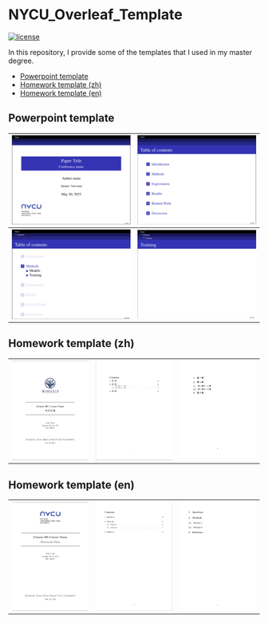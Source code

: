 # NYCU_Overleaf_Template

[![license](https://img.shields.io/pypi/l/ansicolortags.svg)](LICENSE)

In this repository, I provide some of the templates that I used in my master degree.

- [Powerpoint template](#powerpoint-template)
- [Homework template (zh)](#homework-template-zh)
- [Homework template (en)](#homework-template-en)

## Powerpoint template

<table>
    <tr>
        <th>
            <img src = "./Image/ppt_1.png">
        </th>
        <th>
             <img src = "./Image/ppt_2.png">
        </th>
    <tr>
    <tr>
        <th>
            <img src = "./Image/ppt_3.png">
        </th>
        <th>
             <img src = "./Image/ppt_4.png">
        </th>
    <tr>
</table>

## Homework template (zh)

<table>
    <tr>
        <th>
            <img src = "./Image/hw_zh_1.png">
        </th>
        <th>
            <img src = "./Image/hw_zh_2.png">
        </th>
        <th>
            <img src = "./Image/hw_zh_3.png">
        </th>
    <tr>
</table>

## Homework template (en)

<table>
    <tr>
        <th>
            <img src = "./Image/hw_en_1.png">
        </th>
        <th>
            <img src = "./Image/hw_en_2.png">
        </th>
        <th>
            <img src = "./Image/hw_en_3.png">
        </th>
    <tr>
</table>
